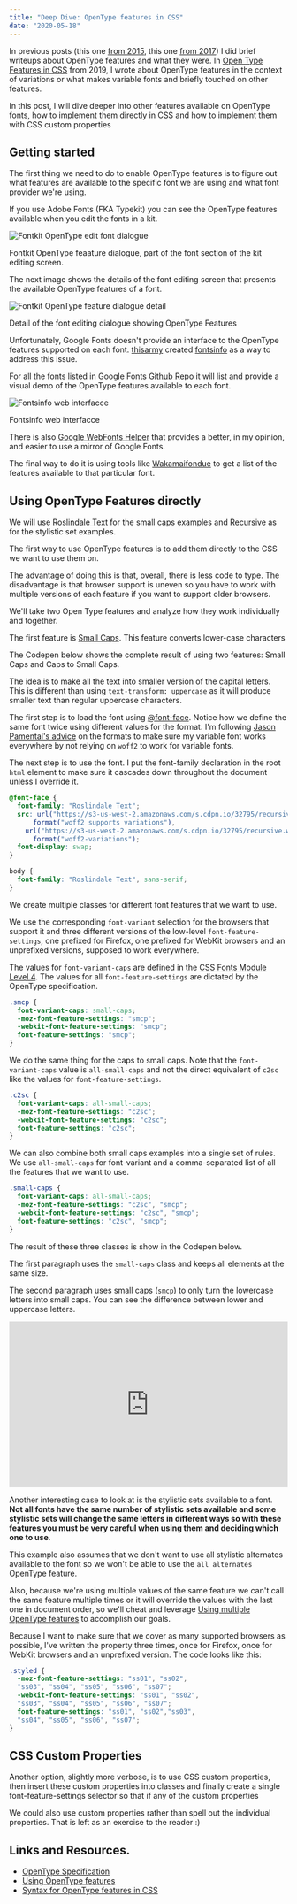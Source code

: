 ```yaml
---
title: "Deep Dive: OpenType features in CSS"
date: "2020-05-18"
---
```


In previous posts (this one [from 2015](https://publishing-project.rivendellweb.net/open-type-features/), this one [from 2017](https://publishing-project.rivendellweb.net/opentype-features-in-css/)) I did brief writeups about OpenType features and what they were. In [Open Type Features in CSS](https://publishing-project.rivendellweb.net/open-type-features-in-css/) from 2019, I wrote about OpenType features in the context of variations or what makes variable fonts and briefly touched on other features.

In this post, I will dive deeper into other features available on OpenType fonts, how to implement them directly in CSS and how to implement them with CSS custom properties

## Getting started

The first thing we need to do to enable OpenType features is to figure out what features are available to the specific font we are using and what font provider we're using.

If you use Adobe Fonts (FKA Typekit) you can see the OpenType features available when you edit the fonts in a kit.

![Fontkit OpenType edit font dialogue](/images/2020/05/webkit-font-editing-dialogue.png)

Fontkit OpenType feaature dialogue, part of the font section of the kit editing screen.

The next image shows the details of the font editing screen that presents the available OpenType features of a font.

![Fontkit OpenType feature dialogue detail](/images/2020/05/fontkit-font-features.png)

Detail of the font editing dialogue showing OpenType Features

Unfortunately, Google Fonts doesn't provide an interface to the OpenType features supported on each font. [thisarmy](https://thisarmy.com/fonts/) created [fontsinfo](https://code.thisarmy.com/fontsinfo/) as a way to address this issue.

For all the fonts listed in Google Fonts [Github Repo](https://github.com/google/fonts/) it will list and provide a visual demo of the OpenType features available to each font.

![Fontsinfo web interfacce](/images/2020/05/fontsinfo-screenshot.png)

Fontsinfo web interfacce

There is also [Google WebFonts Helper](https://google-webfonts-helper.herokuapp.com/fonts) that provides a better, in my opinion, and easier to use a mirror of Google Fonts.

The final way to do it is using tools like [Wakamaifondue](https://wakamaifondue.com/) to get a list of the features available to that particular font.

## Using OpenType Features directly

We will use [Roslindale Text](https://djr.com/notes/roslindale-text-font-of-the-month/) for the small caps examples and [Recursive](http://recursive.design/) as for the stylistic set examples.

The first way to use OpenType features is to add them directly to the CSS we want to use them on.

The advantage of doing this is that, overall, there is less code to type. The disadvantage is that browser support is uneven so you have to work with multiple versions of each feature if you want to support older browsers.

We'll take two Open Type features and analyze how they work individually and together.

The first feature is [Small Caps](https://docs.microsoft.com/en-us/typography/opentype/spec/features_pt#tag-smcp). This feature converts lower-case characters

The Codepen below shows the complete result of using two features: Small Caps and Caps to Small Caps.

The idea is to make all the text into smaller version of the capital letters. This is different than using `text-transform: uppercase` as it will produce smaller text than regular uppercase characters.

The first step is to load the font using [@font-face](https://www.w3.org/TR/css-fonts-4/#font-face-rule). Notice how we define the same font twice using different values for the format. I'm following [Jason Pamental's advice](https://rwt.io/typography-tips/variable-fonts-what-web-authors-need-know) on the formats to make sure my variable font works everywhere by not relying on `woff2` to work for variable fonts.

The next step is to use the font. I put the font-family declaration in the root `html` element to make sure it cascades down throughout the document unless I override it.

```css
@font-face {
  font-family: "Roslindale Text";
  src: url("https://s3-us-west-2.amazonaws.com/s.cdpn.io/32795/recursive.woff2")
      format("woff2 supports variations"),
    url("https://s3-us-west-2.amazonaws.com/s.cdpn.io/32795/recursive.woff2")
      format("woff2-variations");
  font-display: swap;
}

body {
  font-family: "Roslindale Text", sans-serif;
}
```

We create multiple classes for different font features that we want to use.

We use the corresponding `font-variant` selection for the browsers that support it and three different versions of the low-level `font-feature-settings`, one prefixed for Firefox, one prefixed for WebKit browsers and an unprefixed versions, supposed to work everywhere.

The values for `font-variant-caps` are defined in the [CSS Fonts Module Level 4](https://www.w3.org/TR/css-fonts-4/). The values for all `font-feature-settings` are dictated by the OpenType specification.

```css
.smcp {
  font-variant-caps: small-caps;
  -moz-font-feature-settings: "smcp";
  -webkit-font-feature-settings: "smcp";
  font-feature-settings: "smcp";
}
```

We do the same thing for the caps to small caps. Note that the `font-variant-caps` value is `all-small-caps` and not the direct equivalent of `c2sc` like the values for `font-feature-settings`.

```css
.c2sc {
  font-variant-caps: all-small-caps;
  -moz-font-feature-settings: "c2sc";
  -webkit-font-feature-settings: "c2sc";
  font-feature-settings: "c2sc";
}
```

We can also combine both small caps examples into a single set of rules. We use `all-small-caps` for font-variant and a comma-separated list of all the features that we want to use.

```css
.small-caps {
  font-variant-caps: all-small-caps;
  -moz-font-feature-settings: "c2sc", "smcp";
  -webkit-font-feature-settings: "c2sc", "smcp";
  font-feature-settings: "c2sc", "smcp";
}
```

The result of these three classes is show in the Codepen below.

The first paragraph uses the `small-caps` class and keeps all elements at the same size.

The second paragraph uses small caps (`smcp`) to only turn the lowercase letters into small caps. You can see the difference between lower and uppercase letters.

<iframe height="300" style="width: 100%;" scrolling="no" title="OpenType Features Test" src="https://codepen.io/caraya/embed/preview/NWGBJXa?height=300&amp;theme-id=2039&amp;default-tab=result&amp;editable=true" frameborder="no" allowtransparency="true" allowfullscreen="true">See the Pen <a href='https://codepen.io/caraya/pen/NWGBJXa'>OpenType Features Test</a> by Carlos Araya (<a href='https://codepen.io/caraya'>@caraya</a>) on <a href='https://codepen.io'>CodePen</a>. </iframe>

Another interesting case to look at is the stylistic sets available to a font. **Not all fonts have the same number of stylistic sets available and some stylistic sets will change the same letters in different ways so with these features you must be very careful when using them and deciding which one to use**.

This example also assumes that we don't want to use all stylistic alternates available to the font so we won't be able to use the `all alternates` OpenType feature.

Also, because we're using multiple values of the same feature we can't call the same feature multiple times or it will override the values with the last one in document order, so we'll cheat and leverage [Using multiple OpenType features](https://helpx.adobe.com/fonts/using/use-open-type-features.html#multiple) to accomplish our goals.

Because I want to make sure that we cover as many supported browsers as possible, I've written the property three times, once for Firefox, once for WebKit browsers and an unprefixed version. The code looks like this:

```css
.styled {
  -moz-font-feature-settings: "ss01", "ss02",
  "ss03", "ss04", "ss05", "ss06", "ss07";
  -webkit-font-feature-settings: "ss01", "ss02",
  "ss03", "ss04", "ss05", "ss06", "ss07";
  font-feature-settings: "ss01", "ss02","ss03",
  "ss04", "ss05", "ss06", "ss07";
}
```

## CSS Custom Properties

Another option, slightly more verbose, is to use CSS custom properties, then insert these custom properties into classes and finally create a single font-feature-settings selector so that if any of the custom properties

We could also use custom properties rather than spell out the individual properties. That is left as an exercise to the reader :)

## Links and Resources.

- [OpenType Specification](https://docs.microsoft.com/en-us/typography/opentype/spec/)
- [Using OpenType features](https://helpx.adobe.com/fonts/using/use-open-type-features.html)
- [Syntax for OpenType features in CSS](https://helpx.adobe.com/fonts/using/open-type-syntax.html)
